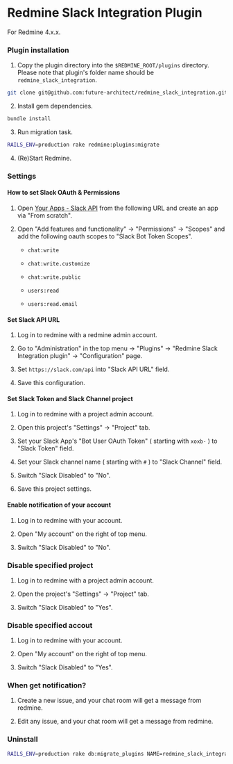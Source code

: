 # Redmine Slack Integration Plugin

For Redmine 4.x.x.

### Plugin installation

1.  Copy the plugin directory into the `$REDMINE_ROOT/plugins` directory. Please
    note that plugin's folder name should be `redmine_slack_integration`.
    
```sh
git clone git@github.com:future-architect/redmine_slack_integration.git redmine_slack_integration
```

2.  Install gem dependencies.

```sh
bundle install
```

3.  Run migration task.

```sh
RAILS_ENV=production rake redmine:plugins:migrate
```

4.  (Re)Start Redmine.

### Settings

#### How to set Slack OAuth & Permissions

1.  Open [Your Apps - Slack API](https://api.slack.com/apps/new) from the following URL and create an app via "From scratch".

2.  Open "Add features and functionality" -> "Permissions" -> "Scopes" and add the following oauth scopes to "Slack Bot Token Scopes".

    *  `chat:write`

    *  `chat:write.customize`

    *  `chat:write.public`

    *  `users:read`

    *  `users:read.email`

#### Set Slack API URL

1.  Log in to redmine with a redmine admin account.

2.  Go to "Administration" in the top menu -> "Plugins" -> "Redmine Slack Integration plugin" -> "Configuration" page.

3.  Set `https://slack.com/api` into "Slack API URL" field.

4.  Save this configuration.

#### Set Slack Token and Slack Channel project

1.  Log in to redmine with a project admin account.

2.  Open this project's "Settings" -> "Project" tab.

3.  Set your Slack App's "Bot User OAuth Token" ( starting with `xoxb-` ) to "Slack Token" field.

4.  Set your Slack channel name ( starting with `#` ) to "Slack Channel" field.

5.  Switch "Slack Disabled" to "No".

6.  Save this project settings.

#### Enable notification of your account

1.  Log in to redmine with your account.

2.  Open "My account" on the right of top menu.

3.  Switch "Slack Disabled" to "No".

### Disable specified project

1.  Log in to redmine with a project admin account.

2.  Open the project's "Settings" -> "Project" tab.

3.  Switch "Slack Disabled" to "Yes".

### Disable specified accout

1.  Log in to redmine with your account.

2.  Open "My account" on the right of top menu.

3.  Switch "Slack Disabled" to "Yes".

### When get notification?

1.  Create a new issue, and your chat room will get a message from redmine.

2.  Edit any issue, and your chat room will get a message from redmine.

### Uninstall

```sh
RAILS_ENV=production rake db:migrate_plugins NAME=redmine_slack_integration VERSION=0
```
